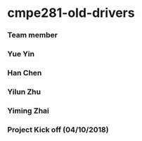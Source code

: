 # cmpe281-old-drivers

### Team member
### Yue Yin
### Han Chen
### Yilun Zhu
### Yiming Zhai

### Project Kick off (04/10/2018)
